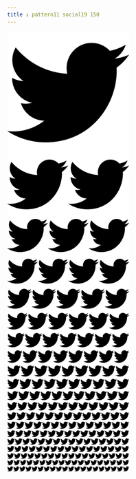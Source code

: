 ```yaml
---
title : pattern11 social19 150
---
```

![pattern11_social19_150.png](../img/pattern11_social19_150.png)
